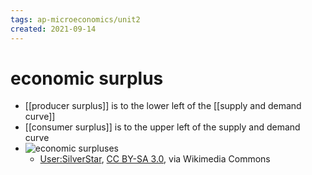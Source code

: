 ```yaml
---
tags: ap-microeconomics/unit2 
created: 2021-09-14
---
```


# economic surplus

- [[producer surplus]] is to the lower left of the [[supply and demand curve]]
- [[consumer surplus]] is to the upper left of the supply and demand curve
- ![economic surpluses](https://upload.wikimedia.org/wikipedia/commons/d/d7/Economic-surpluses.svg)
	- <a href="https://commons.wikimedia.org/wiki/File:Economic-surpluses.svg">User:SilverStar</a>, <a href="http://creativecommons.org/licenses/by-sa/3.0/">CC BY-SA 3.0</a>, via Wikimedia Commons 
